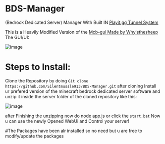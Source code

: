 # BDS-Manager
(Bedrock Dedicated Server) Manager With Built IN [Playit.gg Tunnel System](https://playit.gg/)

This is a Heavily Modified Version of the [Mcb-gui Made by Whyisthesheep](https://github.com/whyisthesheep/mcb-gui)
The GUI/UI:

![image](https://github.com/user-attachments/assets/a16ce5e2-fef9-45c3-96ec-d1d4619531bb)

# Steps to Install:
Clone the Repository by doing ``Git clone https://github.com/Silentmussle913/BDS-Manager.git`` 
after cloning Install ur prefered version of the minecraft bedrock dedicated server software and unzip it inside the server folder of the cloned repository like this:

![image](https://github.com/user-attachments/assets/e127e71d-ba58-4253-a233-733f39da9d18)

after Finishing the unzipping now do node app.js or click the ``start.bat``
Now u can use the newly Opened WebUi and Control your server!

#The Packages have been alr installed so no need but u are free to modify/update the packages
